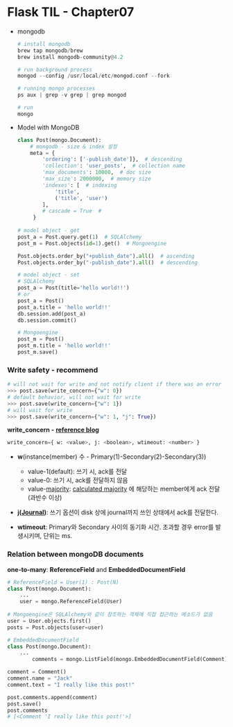# Flask TIL - Chapter07

- mongodb

  ```python
  # install mongodb
  brew tap mongodb/brew
  brew install mongodb-community@4.2
  
  # run background process
  mongod --config /usr/local/etc/mongod.conf --fork
  
  # running mongo processes
  ps aux | grep -v grep | grep mongod
  
  # run
  mongo
  
  ```

  

- Model with MongoDB

  ```python
  class Post(mongo.Document):
      # mongodb - size & index 설정
      meta = {
          'ordering': ['-publish_date']},  # descending
          'collection': 'user_posts',  # collection name
          'max_documents': 10000,  # doc size
          'max_size': 2000000,  # memory size
          'indexes': [  # indexing
              'title',
              ('title', 'user')
          ],
          # cascade = True  # 
       }
      
  # model object - get
  post_a = Post.query.get(1)  # SQLAlchemy
  post_m = Post.objects(id=1).get()  # Mongoengine
  
  Post.objects.order_by("+publish_date").all()  # ascending
  Post.objects.order_by("-publish_date").all()  # descending
  
  # model object - set
  # SQLAlchemy
  post_a = Post(title='hello world!!')
  # or 
  post_a = Post()
  post_a.title = 'hello world!!'
  db.session.add(post_a)
  db.session.commit()
  
  # Mongoengine
  post_m = Post()
  post_m.title = 'hello world!!'
  post_m.save()
  ```



### Write safety - recommend

```python
# will not wait for write and not notify client if there was an error
>>> post.save(write_concern={"w": 0})  
# default behavior, will not wait for write
>>> post.save(write_concern={"w": 1})
# will wait for write
>>> post.save(write_concern={"w": 1, "j": True})
```

**write_concern -** **[reference blog](https://bluese05.tistory.com/74)**

```python
write_concern={ w: <value>, j: <boolean>, wtimeout: <number> }
```

- **w**(instance(member) 수 - Primary(1)-Secondary(2)-Secondary(3))
  - value-1(default): 쓰기 시, ack를 전달
  - value-0: 쓰기 시, ack를 전달하지 않음
  - value-[majority](https://docs.mongodb.com/manual/reference/write-concern/#writeconcern._dq_majority_dq_): [calculated majority](https://docs.mongodb.com/manual/reference/write-concern/#calculating-majority-count) 에 해당하는 member에게 ack 전달(과반수 이상)

- **j([Journal](https://docs.mongodb.com/manual/core/journaling/))**: 쓰기 옵션이 disk 상에 journal까지 쓰인 상태에서 ack를 전달한다.
- **wtimeout**: Primary와 Secondary 사이의 동기화 시간. 초과할 경우 error를 발생시키며, 단위는 ms.





### Relation between mongoDB documents

**one-to-many**: **ReferenceField** and **EmbeddedDocumentField**

```python
# ReferenceField = User(1) : Post(N)
class Post(mongo.Document): 
    ... 
    user = mongo.ReferenceField(User) 
    
# Mongoengine은 SQLAlchemy와 같이 참조하는 객체에 직접 접근하는 메소드가 없음
user = User.objects.first()
posts = Post.objects(user=user)

# EmbeddedDocumentField
class Post(mongo.Document): 
    ... 
		comments = mongo.ListField(mongo.EmbeddedDocumentField(Comment))

comment = Comment()
comment.name = "Jack"
comment.text = "I really like this post!"

post.comments.append(comment)
post.save()
post.comments
# [<Comment 'I really like this post!'>]
  
```



